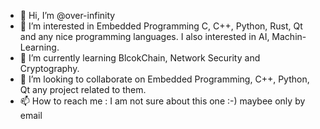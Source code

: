 - 👋 Hi, I’m @over-infinity
- 👀 I’m interested in Embedded Programming C, C++, Python, Rust, Qt and any nice programming languages. I also interested in AI, Machin-Learning.
- 🌱 I’m currently learning BlcokChain, Network Security and Cryptography.
- 💞️ I’m looking to collaborate on Embedded Programming, C++, Python, Qt any project related to them. 
- 📫 How to reach me :  I am not sure about this one :-) maybee only by email 

<!---
over-infinity/over-infinity is a ✨ special ✨ repository because its `README.md` (this file) appears on your GitHub profile.
You can click the Preview link to take a look at your changes.
--->
